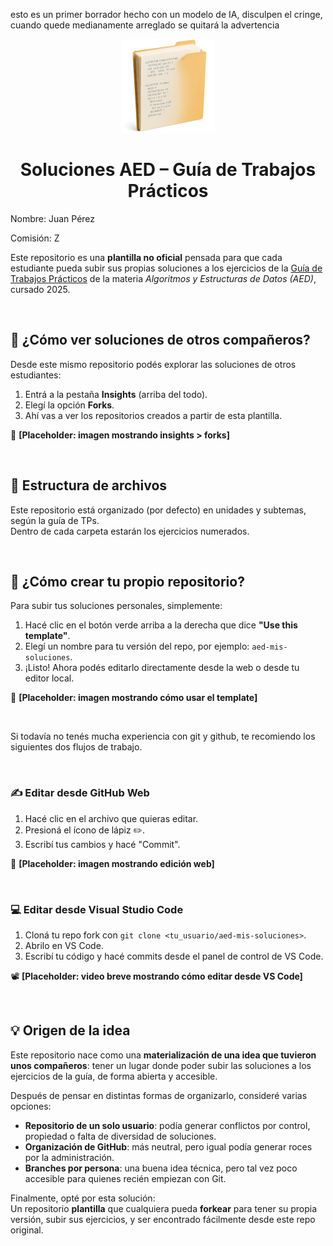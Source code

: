 esto es un primer borrador hecho con un modelo de IA, disculpen el cringe, cuando quede medianamente arreglado se quitará la advertencia

<p align="center">
  <img src="assets/logo.png" alt="Logo del proyecto" width="150"/>
</p>

<h1 align="center">Soluciones AED – Guía de Trabajos Prácticos</h1>

Nombre: Juan Pérez

Comisión: Z

Este repositorio es una **plantilla no oficial** pensada para que cada estudiante pueda subir sus propias soluciones a los ejercicios de la [Guía de Trabajos Prácticos](https://aed-frre.github.io/) de la materia *Algoritmos y Estructuras de Datos (AED)*, cursado 2025.

<br/>

## 🔎 ¿Cómo ver soluciones de otros compañeros?

Desde este mismo repositorio podés explorar las soluciones de otros estudiantes:

1. Entrá a la pestaña **Insights** (arriba del todo).
2. Elegí la opción **Forks**.
3. Ahí vas a ver los repositorios creados a partir de esta plantilla.

📸 **[Placeholder: imagen mostrando insights > forks]**

<br/>

## 📁 Estructura de archivos

Este repositorio está organizado (por defecto) en unidades y subtemas, según la guía de TPs.  
Dentro de cada carpeta estarán los ejercicios numerados.

<br/>

## 🚀 ¿Cómo crear tu propio repositorio?

Para subir tus soluciones personales, simplemente:

1. Hacé clic en el botón verde arriba a la derecha que dice **"Use this template"**.
2. Elegí un nombre para tu versión del repo, por ejemplo: `aed-mis-soluciones`.
3. ¡Listo! Ahora podés editarlo directamente desde la web o desde tu editor local.

📸 **[Placeholder: imagen mostrando cómo usar el template]**

<br/>

Si todavía no tenés mucha experiencia con git y github, te recomiendo los siguientes dos flujos de trabajo.

<br/>

### ✍️ Editar desde GitHub Web

1. Hacé clic en el archivo que quieras editar.
2. Presioná el ícono de lápiz ✏️.
3. Escribí tus cambios y hacé "Commit".

📸 **[Placeholder: imagen mostrando edición web]**

<br/>

### 💻 Editar desde Visual Studio Code

1. Cloná tu repo fork con `git clone <tu_usuario/aed-mis-soluciones>`.
2. Abrilo en VS Code.
3. Escribí tu código y hacé commits desde el panel de control de VS Code.

📽️ **[Placeholder: video breve mostrando cómo editar desde VS Code]**

<br/>

## 💡 Origen de la idea

Este repositorio nace como una **materialización de una idea que tuvieron unos compañeros**: tener un lugar donde poder subir las soluciones a los ejercicios de la guía, de forma abierta y accesible.

Después de pensar en distintas formas de organizarlo, consideré varias opciones:

- **Repositorio de un solo usuario**: podía generar conflictos por control, propiedad o falta de diversidad de soluciones.
- **Organización de GitHub**: más neutral, pero igual podía generar roces por la administración.
- **Branches por persona**: una buena idea técnica, pero tal vez poco accesible para quienes recién empiezan con Git.

Finalmente, opté por esta solución:  
Un repositorio **plantilla** que cualquiera pueda **forkear** para tener su propia versión, subir sus ejercicios, y ser encontrado fácilmente desde este repo original.
